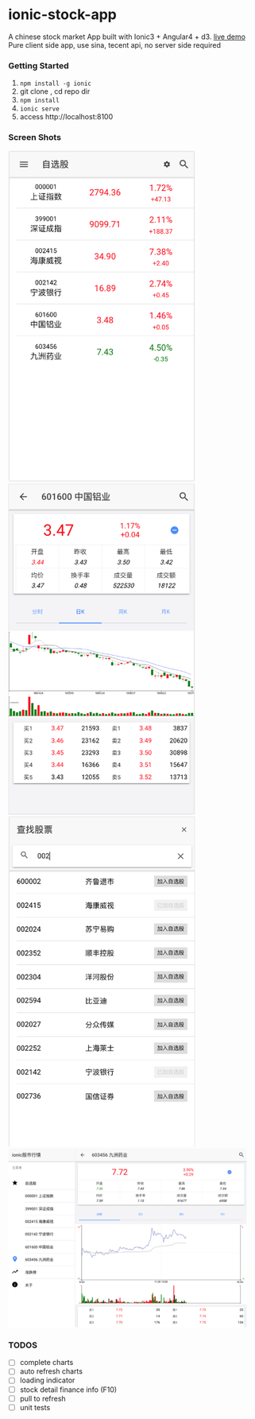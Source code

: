 # ionic-stock-app
A chinese stock market App built with Ionic3 + Angular4 + d3. [live demo](http://jackz3.github.io/ionic-stock-app)
Pure client side app, use sina, tecent api, no server side required

### Getting Started

1. `npm install -g ionic`
2. git clone , cd repo dir
3. `npm install`
4. `ionic serve`
5. access http://localhost:8100

### Screen Shots

<img src="resources/screenshots/favors.png" alt="自选股" width="376">
<img src="resources/screenshots/details.png" alt="详细" width="376">
<img src="resources/screenshots/search.png" alt="搜索" width="376">
<img src="resources/screenshots/ipad.png" alt="pad" width="480">

### TODOS

- [ ] complete charts
- [ ] auto refresh charts
- [ ] loading indicator
- [ ] stock detail finance info (F10)
- [ ] pull to refresh
- [ ] unit tests